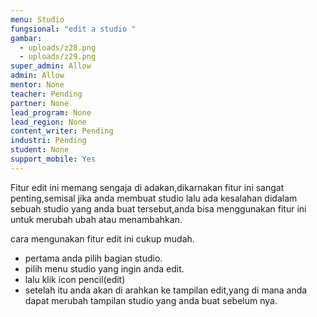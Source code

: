 ```yaml
---
menu: Studio
fungsional: "edit a studio "
gambar:
  - uploads/z28.png
  - uploads/z29.png
super_admin: Allow
admin: Allow
mentor: None
teacher: Pending
partner: None
lead_program: None
lead_region: None
content_writer: Pending
industri: Pending
student: None
support_mobile: Yes
---
```

Fitur edit ini memang sengaja di adakan,dikarnakan fitur ini sangat penting,semisal jika anda membuat studio lalu ada kesalahan didalam sebuah studio yang anda buat tersebut,anda bisa menggunakan fitur ini untuk merubah ubah atau menambahkan.

cara mengunakan fitur edit ini cukup mudah.

* pertama anda pilih bagian studio.
* pilih menu studio yang ingin anda edit.
* lalu klik icon pencil﻿(edit)
* setelah itu anda akan di arahkan ke tampilan edit,yang di mana anda dapat merubah tampilan studio yang anda buat sebelum nya.